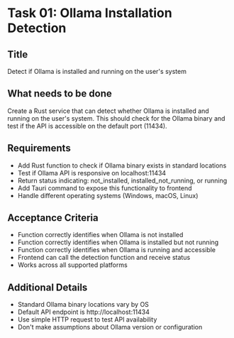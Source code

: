 # Task 01: Ollama Installation Detection

## Title
Detect if Ollama is installed and running on the user's system

## What needs to be done
Create a Rust service that can detect whether Ollama is installed and running on the user's system. This should check for the Ollama binary and test if the API is accessible on the default port (11434).

## Requirements
- Add Rust function to check if Ollama binary exists in standard locations
- Test if Ollama API is responsive on localhost:11434
- Return status indicating: not_installed, installed_not_running, or running
- Add Tauri command to expose this functionality to frontend
- Handle different operating systems (Windows, macOS, Linux)

## Acceptance Criteria
- Function correctly identifies when Ollama is not installed
- Function correctly identifies when Ollama is installed but not running
- Function correctly identifies when Ollama is running and accessible
- Frontend can call the detection function and receive status
- Works across all supported platforms

## Additional Details
- Standard Ollama binary locations vary by OS
- Default API endpoint is http://localhost:11434
- Use simple HTTP request to test API availability
- Don't make assumptions about Ollama version or configuration